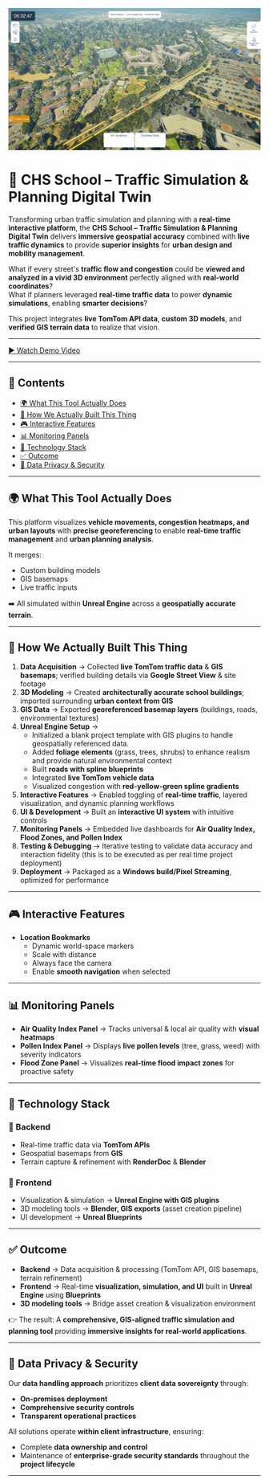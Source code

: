 ![CHS School – Traffic Simulation & Planning Digital Twin](./assets/cover-image.png)

# 🏫 CHS School – Traffic Simulation & Planning Digital Twin

Transforming urban traffic simulation and planning with a **real-time interactive platform**, the **CHS School – Traffic Simulation & Planning Digital Twin** delivers **immersive geospatial accuracy** combined with **live traffic dynamics** to provide **superior insights** for **urban design and mobility management**.  

What if every street's **traffic flow and congestion** could be **viewed and analyzed in a vivid 3D environment** perfectly aligned with **real-world coordinates**?  
What if planners leveraged **real-time traffic data** to power **dynamic simulations**, enabling **smarter decisions**?  

This project integrates **live TomTom API data**, **custom 3D models**, and **verified GIS terrain data** to realize that vision.  

---

[▶ Watch Demo Video](https://drive.google.com/file/d/13OsYT7DaadVxhd1aedh_qCGquM5m9aYx/view?usp=drive_link)

---

## 📑 Contents
- [🌍 What This Tool Actually Does](#-what-this-tool-actually-does)  
- [🔄 How We Actually Built This Thing](#-how-we-actually-built-this-thing)  
- [🎮 Interactive Features](#-interactive-features)  
- [📊 Monitoring Panels](#-monitoring-panels)  
- [🧰 Technology Stack](#-technology-stack)  
- [✅ Outcome](#-outcome)  
- [🔐 Data Privacy & Security](#-data-privacy--security)

---

## 🌍 What This Tool Actually Does
This platform visualizes **vehicle movements, congestion heatmaps, and urban layouts** with **precise georeferencing** to enable **real-time traffic management** and **urban planning analysis**.  

It merges:  
- Custom building models  
- GIS basemaps  
- Live traffic inputs  

➡️ All simulated within **Unreal Engine** across a **geospatially accurate terrain**.  

---

## 🔄 How We Actually Built This Thing
1. **Data Acquisition** → Collected **live TomTom traffic data** & **GIS basemaps**; verified building details via **Google Street View** & site footage  
2. **3D Modeling** → Created **architecturally accurate school buildings**; imported surrounding **urban context from GIS**  
3. **GIS Data** → Exported **georeferenced basemap layers** (buildings, roads, environmental textures)  
4. **Unreal Engine Setup** →  
   - Initialized a blank project template with GIS plugins to handle geospatially referenced data.
   - Added **foliage elements** (grass, trees, shrubs) to enhance realism and provide natural environmental context
   - Built **roads with spline blueprints**
   - Integrated **live TomTom vehicle data**  
   - Visualized congestion with **red-yellow-green spline gradients**  
5. **Interactive Features** → Enabled toggling of **real-time traffic**, layered visualization, and dynamic planning workflows  
6. **UI & Development** → Built an **interactive UI system** with intuitive controls  
7. **Monitoring Panels** → Embedded live dashboards for **Air Quality Index, Flood Zones, and Pollen Index**  
8. **Testing & Debugging** → Iterative testing to validate data accuracy and interaction fidelity (this is to be executed as per real time project deployment)
9. **Deployment** → Packaged as a **Windows build/Pixel Streaming**, optimized for performance  

---

## 🎮 Interactive Features
- **Location Bookmarks**  
  - Dynamic world-space markers  
  - Scale with distance  
  - Always face the camera  
  - Enable **smooth navigation** when selected  

---

## 📊 Monitoring Panels
- **Air Quality Index Panel** → Tracks universal & local air quality with **visual heatmaps**  
- **Pollen Index Panel** → Displays **live pollen levels** (tree, grass, weed) with severity indicators  
- **Flood Zone Panel** → Visualizes **real-time flood impact zones** for proactive safety  

---

## 🧰 Technology Stack

### 🔹 Backend
- Real-time traffic data via **TomTom APIs**  
- Geospatial basemaps from **GIS**  
- Terrain capture & refinement with **RenderDoc** & **Blender**  

### 🔹 Frontend
- Visualization & simulation → **Unreal Engine with GIS plugins**  
- 3D modeling tools → **Blender, GIS exports** (asset creation pipeline)  
- UI development → **Unreal Blueprints**  

---

## ✅ Outcome
- **Backend** → Data acquisition & processing (TomTom API, GIS basemaps, terrain refinement)  
- **Frontend** → Real-time **visualization, simulation, and UI** built in **Unreal Engine** using **Blueprints**  
- **3D modeling tools** → Bridge asset creation & visualization environment  

👉 The result: A **comprehensive, GIS-aligned traffic simulation and planning tool** providing **immersive insights for real-world applications**.  

---

## 🔐 Data Privacy & Security
Our **data handling approach** prioritizes **client data sovereignty** through:  
- **On-premises deployment**  
- **Comprehensive security controls**  
- **Transparent operational practices**  

All solutions operate **within client infrastructure**, ensuring:  
- Complete **data ownership and control**  
- Maintenance of **enterprise-grade security standards** throughout the **project lifecycle**

---
